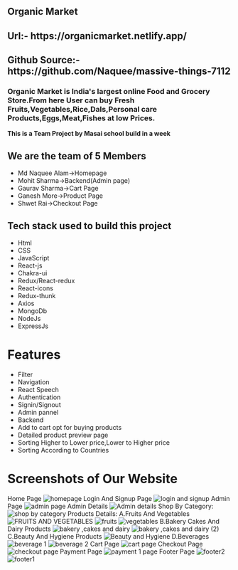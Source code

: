 ## Organic Market

<h2>Url:- https://organicmarket.netlify.app/</h2>

<h2>Github Source:- https://github.com/Naquee/massive-things-7112 </h2>

<h3>Organic Market is India's largest online Food and Grocery Store.From here User can buy Fresh Fruits,Vegetables,Rice,Dals,Personal care Products,Eggs,Meat,Fishes at low Prices.</h3>

<b>This is a Team Project by Masai school build in a week</b>
<h2>We are the team of 5 Members</h2>
    <ul>
        <li>Md Naquee Alam->Homepage</li>
        <li>Mohit Sharma->Backend(Admin page)</li>
        <li>Gaurav Sharma->Cart Page</li>
        <li>Ganesh More->Product Page</li>
        <li>Shwet Rai->Checkout Page</li>
    </ul>
<h2>Tech stack used to build this project</h2>
    <ul>
        <li>Html</li>
        <li>CSS</li>
        <li>JavaScript</li>
        <li>React-js</li>
        <li>Chakra-ui</li>
        <li>Redux/React-redux</li>
        <li>React-icons</li>
        <li>Redux-thunk</li>
        <li>Axios</li>
        <li>MongoDb</li>
        <li>NodeJs</li>
        <li>ExpressJs</li>
    </ul>
    

# Features 

* Filter
* Navigation
* React Speech
* Authentication
* Signin/Signout
* Admin pannel
* Backend
* Add to cart opt for buying products
* Detailed product preview page
* Sorting Higher to Lower price,Lower to Higher price
* Sorting According to Countries 

# Screenshots of Our Website
Home Page 
![homepage](https://user-images.githubusercontent.com/101391967/209113877-8e05f59a-bf65-4d05-b10e-d40389764f03.png)
Login And Signup Page
![login and signup](https://user-images.githubusercontent.com/101391967/209113957-5945a451-81e2-480b-89f6-312612c67975.png)
Admin Page
![admin page](https://user-images.githubusercontent.com/101391967/209114046-871a0a1c-5131-467d-a4c7-6e12cf85f39b.png)
Admin Details
![Admin details](https://user-images.githubusercontent.com/101391967/209114072-51debd95-fba2-4b43-aadd-86b8deb613c0.png)
Shop By Category:
![shop by category](https://user-images.githubusercontent.com/101391967/209432565-84f21844-62d3-4b94-8233-e9f74b10b68f.png)
Products Details:
A.Fruits And Vegetables
![FRUITS AND VEGETABLES](https://user-images.githubusercontent.com/101391967/209114129-8bd5f110-ba09-491e-90b5-e0f80dc156ab.png)
![fruits](https://user-images.githubusercontent.com/101391967/209114163-2c5e643b-6022-45dd-95fe-c076501f011c.png)
![vegetables](https://user-images.githubusercontent.com/101391967/209114216-e46abc91-a217-476e-a8a1-7d6dcb0a1339.png)
B.Bakery Cakes And Dairy Products
![bakery ,cakes and dairy](https://user-images.githubusercontent.com/101391967/209114306-7fc2478f-a20e-4b61-b1fe-0f1ed41f348b.png)
![bakery ,cakes and dairy (2)](https://user-images.githubusercontent.com/101391967/209114377-ce63be5f-7061-4b66-806d-6f3916f20f29.png)
C.Beauty And Hygiene Products
![Beauty and Hygiene](https://user-images.githubusercontent.com/101391967/209114426-c053daba-8b35-4763-8288-5bb2224a1a36.png)
D.Beverages
![beverage 1](https://user-images.githubusercontent.com/101391967/209433369-9ca4a313-e113-4069-9a6a-cceef527257c.png)
![beverage 2](https://user-images.githubusercontent.com/101391967/209433374-ad1cd7f8-f757-4bc3-8f66-f8666d4ff5c7.png)
Cart Page
![cart page](https://user-images.githubusercontent.com/101391967/209114491-9a7739bc-9cd2-43e1-9e64-d3fe1d9d8c24.png)
Checkout Page
![checkout page](https://user-images.githubusercontent.com/101391967/209114613-0c34479d-b33e-4058-adef-3631da3c61bc.png)
Payment Page
![payment 1 page](https://user-images.githubusercontent.com/101391967/209114648-d5dc9d94-bbf1-4a61-8bb7-6b3cad2c65a2.png)
Footer Page
![footer2](https://user-images.githubusercontent.com/101391967/209115371-6114af28-05fd-4d8e-b794-152797e9907b.png)
![footer1](https://user-images.githubusercontent.com/101391967/209115417-f2f0f25f-d500-4002-9c3f-dca10e4289ab.png)
